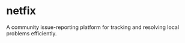 # netfix
A community issue-reporting platform for tracking and resolving local problems efficiently.
